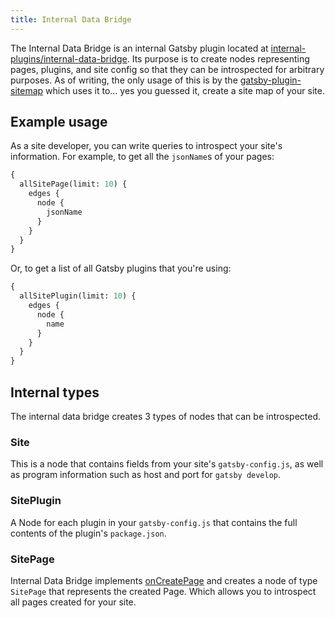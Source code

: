 ```yaml
---
title: Internal Data Bridge
---
```


The Internal Data Bridge is an internal Gatsby plugin located at [internal-plugins/internal-data-bridge](https://github.com/gatsbyjs/gatsby/tree/master/packages/gatsby/src/internal-plugins/internal-data-bridge). Its purpose is to create nodes representing pages, plugins, and site config so that they can be introspected for arbitrary purposes. As of writing, the only usage of this is by the [gatsby-plugin-sitemap](/packages/gatsby-plugin-sitemap) which uses it to... yes you guessed it, create a site map of your site.

## Example usage

As a site developer, you can write queries to introspect your site's information. For example, to get all the `jsonName`s of your pages:

```graphql
{
  allSitePage(limit: 10) {
    edges {
      node {
        jsonName
      }
    }
  }
}
```

Or, to get a list of all Gatsby plugins that you're using:

```graphql
{
  allSitePlugin(limit: 10) {
    edges {
      node {
        name
      }
    }
  }
}
```

## Internal types

The internal data bridge creates 3 types of nodes that can be introspected.

### Site

This is a node that contains fields from your site's `gatsby-config.js`, as well as program information such as host and port for `gatsby develop`.

### SitePlugin

A Node for each plugin in your `gatsby-config.js` that contains the full contents of the plugin's `package.json`.

### SitePage

Internal Data Bridge implements [onCreatePage](/docs/node-apis/#onCreatePage) and creates a node of type `SitePage` that represents the created Page. Which allows you to introspect all pages created for your site.
